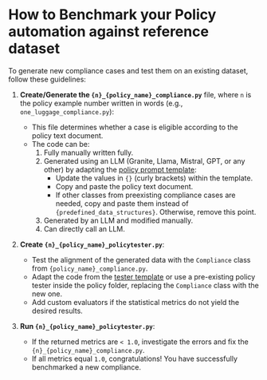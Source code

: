 # How to Benchmark your Policy automation against reference dataset

To generate new compliance cases and test them on an existing dataset, follow these guidelines:

1. **Create/Generate the `{n}_{policy_name}_compliance.py`** file, where `n` is the policy example number written in words (e.g., `one_luggage_compliance.py`):  
   - This file determines whether a case is eligible according to the policy text document.  
   - The code can be:
     1. Fully manually written fully.
     2. Generated using an LLM (Granite, Llama, Mistral, GPT, or any other) by adapting the [policy prompt template](prompt_template_benchmark_compliance.md):  
        - Update the values in `{}` (curly brackets) within the template.  
        - Copy and paste the policy text document.  
        - If other classes from preexisting compliance cases are needed, copy and paste them instead of `{predefined_data_structures}`. Otherwise, remove this point.
     3. Generated by an LLM and modified manually.
     4. Can directly call an LLM.

2. **Create `{n}_{policy_name}_policytester.py`**:  
   - Test the alignment of the generated data with the `Compliance` class from `{policy_name}_compliance.py`.  
   - Adapt the code from the [tester template](../policy_corpus_extension_docs/tester_template.md) or use a pre-existing policy tester inside the policy folder, replacing the `Compliance` class with the new one.  
   - Add custom evaluators if the statistical metrics do not yield the desired results.

3. **Run `{n}_{policy_name}_policytester.py`**:  
   - If the returned metrics are `< 1.0`, investigate the errors and fix the `{n}_{policy_name}_compliance.py`.  
   - If all metrics equal `1.0`, congratulations! You have successfully benchmarked a new compliance.
